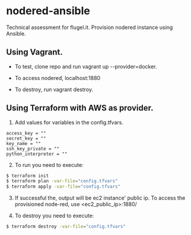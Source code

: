 # nodered-ansible
Technical assessment for flugel.it. Provision nodered instance using Ansible.

## Using Vagrant.
- To test, clone repo and run vagrant up --provider=docker.

- To access nodered, localhost:1880

- To destroy, run vagrant destroy.

## Using Terraform with AWS as provider.
1. Add values for variables in the config.tfvars.

```hcl
access_key = ""
secret_key = ""
key_name = ""
ssh_key_private = ""
python_interpreter = ""
```

2. To run you need to execute:

```bash
$ terraform init 
$ terraform plan -var-file="config.tfvars"
$ terraform apply -var-file="config.tfvars"
```
3. If successful the, output will be ec2 instance' public ip. 
To access the provisioned node-red, use <ec2_public_ip>:1880/

4. To destroy you need to execute:

```bash
$ terraform destroy -var-file="config.tfvars"
```

